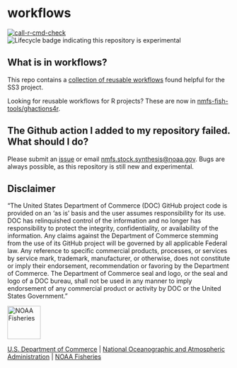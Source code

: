 # workflows

[![call-r-cmd-check](https://github.com/nmfs-stock-synthesis/workflows/actions/workflows/call-r-cmd-check.yml/badge.svg)](https://github.com/nmfs-stock-synthesis/workflows/actions/workflows/call-r-cmd-check.yml) ![Lifecycle badge indicating this repository is experimental](man/figures/lifecycle-experimental.svg)

## What is in workflows?

This repo contains a [collection of reusable workflows](https://github.com/nmfs-stock-synthesis/workflows/tree/main/.github/workflows) found helpful for the SS3 project. 

Looking for reusable workflows for R projects? These are now in [nmfs-fish-tools/ghactions4r](https://github.com/nmfs-fish-tools/ghactions4r).

## The Github action I added to my repository failed. What should I do?

Please submit an [issue](https://github.com/nmfs-stock-synthesis/workflows/issues) or email nmfs.stock.synthesis@noaa.gov. Bugs are always possible, as this repository is still new and experimental.

## Disclaimer

“The United States Department of Commerce (DOC) GitHub project code is provided on an ‘as is’ basis and the user assumes responsibility for its use. DOC has relinquished control of the information and no longer has responsibility to protect the integrity, confidentiality, or availability of the information. Any claims against the Department of Commerce stemming from the use of its GitHub project will be governed by all applicable Federal law. Any reference to specific commercial products, processes, or services by service mark, trademark, manufacturer, or otherwise, does not constitute or imply their endorsement, recommendation or favoring by the Department of Commerce. The Department of Commerce seal and logo, or the seal and logo of a DOC bureau, shall not be used in any manner to imply endorsement of any commercial product or activity by DOC or the United States Government.”

<img src="https://raw.githubusercontent.com/nmfs-general-modeling-tools/nmfspalette/main/man/figures/noaa-fisheries-rgb-2line-horizontal-small.png" height="75" alt="NOAA Fisheries">

[U.S. Department of Commerce](https://www.commerce.gov/) | [National Oceanographic and Atmospheric Administration](https://www.noaa.gov) | [NOAA Fisheries](https://www.fisheries.noaa.gov/)
